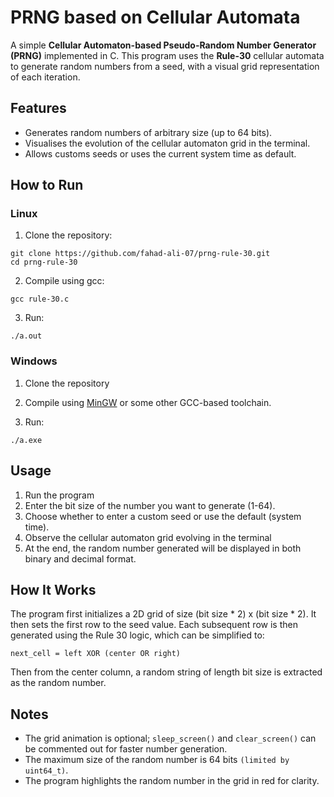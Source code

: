 # PRNG based on Cellular Automata

A simple **Cellular Automaton-based Pseudo-Random Number Generator (PRNG)** implemented in C.
This program uses the **Rule-30** cellular automata to generate random numbers from a seed, with a visual grid representation of each iteration.

## Features

- Generates random numbers of arbitrary size (up to 64 bits).
- Visualises the evolution of the cellular automaton grid in the terminal.
- Allows customs seeds or uses the current system time as default.

## How to Run

### Linux

1. Clone the repository:

```shell
git clone https://github.com/fahad-ali-07/prng-rule-30.git
cd prng-rule-30
```

2. Compile using gcc:

```shell
gcc rule-30.c
```

3. Run:

```shell
./a.out
```

### Windows

1. Clone the repository

2. Compile using [MinGW](https://www.mingw-w64.org/) or some other GCC-based toolchain.

3. Run:

```shell
./a.exe
```

## Usage

1. Run the program
2. Enter the bit size of the number you want to generate (1-64).
3. Choose whether to enter a custom seed or use the default (system time).
4. Observe the cellular automaton grid evolving in the terminal
5. At the end, the random number generated will be displayed in both binary and decimal format.

## How It Works

The program first initializes a 2D grid of size (bit size * 2) x (bit size * 2). It then sets the first row to the seed value. Each subsequent row is then generated using the Rule 30 logic, which can be simplified to:
 ```
next_cell = left XOR (center OR right)
 ```
 Then from the center column, a random string of length bit size is extracted as the random number.

 ## Notes

 - The grid animation is optional; `sleep_screen()` and `clear_screen()` can be commented out for faster number generation.
 - The maximum size of the random number is 64 bits `(limited by uint64_t)`.
 - The program highlights the random number in the grid in red for clarity.